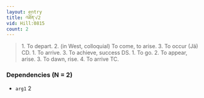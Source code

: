 ```yaml
---
layout: entry
title: འཐོན་√2
vid: Hill:0815
count: 2
---
```

> 1\. To depart\. 2\. (in West, colloquial) To come, to arise\. 3\. To occur (Jä) CD\. 1\. To arrive\. 3\. To achieve, success DS\. 1\. To go\. 2\. To appear, arise\. 3\. To dawn, rise\. 4\. To arrive TC\.


### Dependencies (N = 2)
* `arg1` 2

